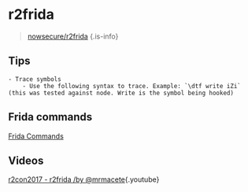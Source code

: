 <!-- TITLE: r2frida -->
# r2frida
> [nowsecure/r2frida](https://github.com/nowsecure/r2frida) {.is-info}

## Tips
	- Trace symbols
		- Use the following syntax to trace. Example: `\dtf write iZi` (this was tested against node. Write is the symbol being hooked)

## Frida commands
[Frida Commands](plugins/Frida-Commands)


## Videos
[r2con2017 - r2frida /by @mrmacete](https://www.youtube.com/watch?list=PLjIhlLNy_Y9Oe-nfcPEpaki0_En5dhQ5S&time_continue=15&v=URyd4bcV-Ik){.youtube}
